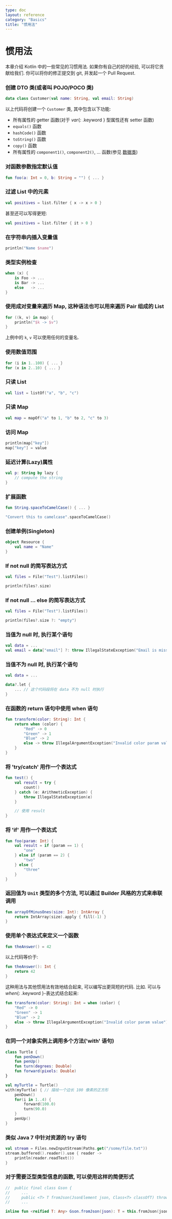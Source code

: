 ```yaml
---
type: doc
layout: reference
category: "Basics"
title: "惯用法"
---
```


# 惯用法

本章介绍 Kotlin 中的一些常见的习惯用法. 如果你有自己的好的经验, 可以将它贡献给我们. 你可以将你的修正提交到 git, 并发起一个 Pull Request.

### 创建 DTO 类(或者叫 POJO/POCO 类)

``` kotlin
data class Customer(val name: String, val email: String)
```

以上代码将创建一个 `Customer` 类, 其中包含以下功能:

* 所有属性的 getter 函数(对于 *var*{: .keyword } 型属性还有 setter 函数)
* `equals()` 函数
* `hashCode()` 函数
* `toString()` 函数
* `copy()` 函数
* 所有属性的 `component1()`, `component2()`, ...  函数(参见 [数据类](data-classes.html))


### 对函数参数指定默认值

``` kotlin
fun foo(a: Int = 0, b: String = "") { ... }
```

### 过滤 List 中的元素

``` kotlin
val positives = list.filter { x -> x > 0 }
```

甚至还可以写得更短:

``` kotlin
val positives = list.filter { it > 0 }
```

### 在字符串内插入变量值

``` kotlin
println("Name $name")
```

### 类型实例检查

``` kotlin
when (x) {
    is Foo -> ...
    is Bar -> ...
    else   -> ...
}
```

### 使用成对变量来遍历 Map, 这种语法也可以用来遍历 Pair 组成的 List

``` kotlin
for ((k, v) in map) {
    println("$k -> $v")
}
```

上例中的 `k`, `v` 可以使用任何的变量名.

### 使用数值范围

``` kotlin
for (i in 1..100) { ... }
for (x in 2..10) { ... }
```

### 只读 List

``` kotlin
val list = listOf("a", "b", "c")
```

### 只读 Map

``` kotlin
val map = mapOf("a" to 1, "b" to 2, "c" to 3)
```

### 访问 Map

``` kotlin
println(map["key"])
map["key"] = value
```

### 延迟计算(Lazy)属性

``` kotlin
val p: String by lazy {
    // compute the string
}
```

### 扩展函数

``` kotlin
fun String.spaceToCamelCase() { ... }

"Convert this to camelcase".spaceToCamelCase()
```

### 创建单例(Singleton)

``` kotlin
object Resource {
    val name = "Name"
}
```

### If not null 的简写表达方式

``` kotlin
val files = File("Test").listFiles()

println(files?.size)
```

### If not null ... else 的简写表达方式

``` kotlin
val files = File("Test").listFiles()

println(files?.size ?: "empty")
```

### 当值为 null 时, 执行某个语句

``` kotlin
val data = ...
val email = data["email"] ?: throw IllegalStateException("Email is missing!")
```

### 当值不为 null 时, 执行某个语句

``` kotlin
val data = ...

data?.let {
    ... // 这个代码段将在 data 不为 null 时执行
}
```

### 在函数的 return 语句中使用 when 语句

``` kotlin
fun transform(color: String): Int {
    return when (color) {
        "Red" -> 0
        "Green" -> 1
        "Blue" -> 2
        else -> throw IllegalArgumentException("Invalid color param value")
    }
}
```

### 将 'try/catch' 用作一个表达式

``` kotlin
fun test() {
    val result = try {
        count()
    } catch (e: ArithmeticException) {
        throw IllegalStateException(e)
    }

    // 使用 result
}
```

### 将 'if' 用作一个表达式

``` kotlin
fun foo(param: Int) {
    val result = if (param == 1) {
        "one"
    } else if (param == 2) {
        "two"
    } else {
        "three"
    }
}
```

### 返回值为 `Unit` 类型的多个方法, 可以通过 Builder 风格的方式来串联调用

``` kotlin
fun arrayOfMinusOnes(size: Int): IntArray {
    return IntArray(size).apply { fill(-1) }
}
```


### 使用单个表达式来定义一个函数

``` kotlin
fun theAnswer() = 42
```

以上代码等价于:

``` kotlin
fun theAnswer(): Int {
    return 42
}
```

这种用法与其他惯用法有效地结合起来, 可以编写出更简短的代码. 比如. 可以与 *when*{: .keyword }-表达式结合起来:

``` kotlin
fun transform(color: String): Int = when (color) {
    "Red" -> 0
    "Green" -> 1
    "Blue" -> 2
    else -> throw IllegalArgumentException("Invalid color param value")
}
```

### 在同一个对象实例上调用多个方法('with' 语句)

``` kotlin
class Turtle {
    fun penDown()
    fun penUp()
    fun turn(degrees: Double)
    fun forward(pixels: Double)
}

val myTurtle = Turtle()
with(myTurtle) { // 描绘一个边长 100 像素的正方形
    penDown()
    for(i in 1..4) {
        forward(100.0)
        turn(90.0)
    }
    penUp()
}
```

### 类似 Java 7 中针对资源的 try 语句

``` kotlin
val stream = Files.newInputStream(Paths.get("/some/file.txt"))
stream.buffered().reader().use { reader ->
    println(reader.readText())
}
```

### 对于需要泛型类型信息的函数, 可以使用这样的简便形式

``` kotlin
//  public final class Gson {
//     ...
//     public <T> T fromJson(JsonElement json, Class<T> classOfT) throws JsonSyntaxException {
//     ...

inline fun <reified T: Any> Gson.fromJson(json): T = this.fromJson(json, T::class.java)
```
